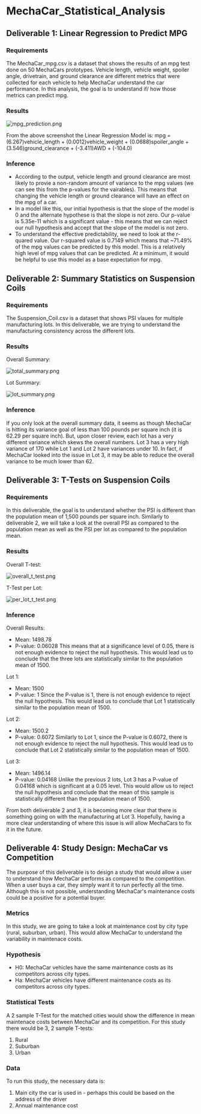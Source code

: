 # MechaCar_Statistical_Analysis

## Deliverable 1: Linear Regression to Predict MPG
### Requirements
The MechaCar_mpg.csv is a dataset that shows the results of an mpg test done on 50 MechaCars prototypes. Vehicle length, vehicle weight, spoiler angle, drivetrain, and ground clearance are different metrics that were collected for each vehicle to help MechaCar understand the car performance. In this analysis, the goal is to understand if/ how those metrics can predict mpg.
### Results
![mpg_prediction.png](Resources/mpg_prediction.png) 

From the above screenshot the Linear Regression Model is: 
mpg = (6.267)vehicle_length + (0.0012)vehicle_weight + (0.0688)spoiler_angle + (3.546)ground_clearance + (-3.411)AWD + (-104.0)

### Inference
- According to the output, vehicle length and ground clearance are most likely to provie a non-random amount of variance to the mpg values (we can see this from the p-values for the vairables). This means that changing the vehicle length or ground clearance will have an effect on the mpg of a car.  
- In a model like this, our initial hypothesis is that the slope of the model is 0 and the alternate hypothese is that the slope is not zero. Our p-value is 5.35e-11 which is a significant value - this means that we can reject our null hypothesis and accept that the slope of the model is not zero.
- To understand the effective predictability, we need to look at the r-quared value. Our r-squared value is 0.7149 which means that ~71.49% of the mpg values can be predicted by this model. This is a relatively high level of mpg values that can be predicted. At a minimum, it would be helpful to use this model as a base expectation for mpg.

## Deliverable 2: Summary Statistics on Suspension Coils
### Requirements
The Suspension_Coil.csv is a dataset that shows PSI vlaues for multiple manufacturing lots. In this deliverable, we are trying to understand the manufacturing consistency across the different lots.
### Results
Overall Summary:

![total_summary.png](Resources/total_summary.png) 

Lot Summary:

![lot_summary.png](Resources/lot_summary.png) 

### Inference
If you only look at the overall summary data, it seems as though MechaCar is hitting its variance goal of less than 100 pounds per square inch (it is 62.29 per square inch). But, upon closer review, each lot has a very different variance which skews the overall numbers. Lot 3 has a very high variance of 170 while Lot 1 and Lot 2 have variances under 10. In fact, if MechaCar looked into the issue in Lot 3, it may be able to reduce the overall variance to be much lower than 62. 

## Deliverable 3: T-Tests on Suspension Coils
### Requirements
In this deliverable, the goal is to understand whether the PSI is different than the population mean of 1,500 pounds per square inch. Similarly to deliverable 2, we will take a look at the overall PSI as compared to the population mean as well as the PSI per lot as compared to the population mean.
### Results
Overall T-test:

![overall_t_test.png](Resources/overall_t_test.png) 

T-Test per Lot:

![per_lot_t_test.png](Resources/per_lot_t_test.png) 

### Inference
Overall Results:
- Mean: 1498.78 
- P-value: 0.06028
This means that at a significance level of 0.05, there is not enough evidence to reject the null hypothesis. This would lead us to conclude that the three lots are statistically similar to the population mean of 1500.

Lot 1:
- Mean: 1500
- P-value: 1
Since the P-value is 1, there is not enough evidence to reject the null hypothesis. This would lead us to conclude that Lot 1 statistically similar to the population mean of 1500.

Lot 2:
- Mean: 1500.2
- P-value: 0.6072
Similarly to Lot 1, since the P-value is 0.6072, there is not enough evidence to reject the null hypothesis. This would lead us to conclude that Lot 2 statistically similar to the population mean of 1500.

Lot 3:
- Mean: 1496.14 
- P-value: 0.04168
Unlike the previous 2 lots, Lot 3 has a P-value of 0.04168 which is significant at a 0.05 level. This would allow us to reject the null hypothesis and conclude that the mean of this sample is statistically different than the population mean of 1500.

From both deliverable 2 and 3, it is becoming more clear that there is something going on with the manufacturing at Lot 3. Hopefully, having a more clear understanding of where this issue is will allow MechaCars to fix it in the future.

## Deliverable 4: Study Design: MechaCar vs Competition
The purpose of this deliverable is to design a study that would allow a user to understand how MechaCar performs as compared to the competition. When a user buys a car, they simply want it to run perfectly all the time. Although this is not possible, understanding MechaCar's maintenance costs could be a positive for a potential buyer.
### Metrics
In this study, we are going to take a look at maintenance cost by city type (rural, suburban, urban). This would allow MechaCar to understand the variability in maintenace costs.
### Hypothesis
- H0: MechaCar vehicles have the same maintenance costs as its competitors across city types.
- Ha: MechaCar vehicles have different maintenance costs as its competitors across city types.
### Statistical Tests
A 2 sample T-Test for the matched cities would show the difference in mean maintenace costs between MechaCar and its competition. For this study there would be 3, 2 sample T-tests:
  1. Rural 
  2. Suburban
  3. Urban
### Data
To run this study, the necessary data is:
  1. Main city the car is used in - perhaps this could be based on the address of the driver
  2. Annual maintenance cost
